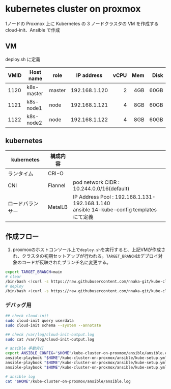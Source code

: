# kubernetes cluster on proxmox

1ノードの Proxmox 上に Kubernetes の 3 ノードクラスタの VM を作成する
cloud-init、Ansible で作成
## VM

deploy.sh に定義

|VMID|Host name|role|IP address|vCPU|Mem|Disk|
|---|---|---|:---:|---:|---:|---:|
|1120|k8s-master|master|192.168.1.120|2|4GB|60GB|
|1121|k8s-node1|node|192.168.1.121|4|8GB|60GB|
|1122|k8s-node2|node|192.168.1.122|4|8GB|60GB|

## kubernetes
|kubernetes |構成内容||
|---|---|---|
|ランタイム|CRI-O||
|CNI|Flannel|pod network CIDR : 10.244.0.0/16(default) |
|ロードバランサー|MetalLB| IP Address Pool : 192.168.1.131-192.168.1.140<br>ansible 14-kube-config templates にて定義|


## 作成フロー

 1. proxmoxのホストコンソール上で`deploy.sh`を実行すると、上記VMが作成され、クラスタの初期セットアップが行われる。`TARGET_BRANCH`はデプロイ対象のコードが反映されたブランチ名に変更する。

```sh
export TARGET_BRANCH=main
# clear
/bin/bash <(curl -s https://raw.githubusercontent.com/nnaka-git/kube-cluster-on-proxmox/${TARGET_BRANCH}/clear.sh) ${TARGET_BRANCH}
# deploy
/bin/bash <(curl -s https://raw.githubusercontent.com/nnaka-git/kube-cluster-on-proxmox/${TARGET_BRANCH}/deploy.sh) ${TARGET_BRANCH}
```

### デバッグ用
```sh
## check cloud-init 
sudo cloud-init query userdata
sudo cloud-init schema --system --annotate
```
```sh
## check /var/log/cloud-init-output.log
sudo cat /var/log/cloud-init-output.log
```

```sh
# ansible 手動実行
export ANSIBLE_CONFIG="$HOME"/kube-cluster-on-proxmox/ansible/ansible.cfg
ansible-playbook "$HOME"/kube-cluster-on-proxmox/ansible/kube-setup.yml --syntax-check
ansible-playbook "$HOME"/kube-cluster-on-proxmox/ansible/kube-setup.yml --list-tasks
ansible-playbook "$HOME"/kube-cluster-on-proxmox/ansible/kube-setup.yml --vvv

# ansible log
cat "$HOME"/kube-cluster-on-proxmox/ansible/ansible.log
```
